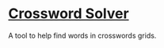 # [Crossword Solver](https://crosswordsolver.vercel.app/)

A tool to help find words in crosswords grids.
